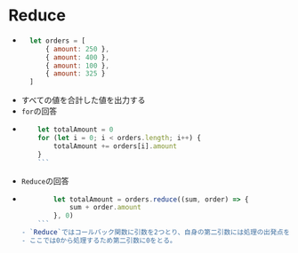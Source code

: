 # Reduce
- ```JavaScript
	let orders = [
		{ amount: 250 },
		{ amount: 400 },
		{ amount: 100 },
		{ amount: 325 }
	]
	```
- すべての値を合計した値を出力する
 - `for`の回答
  - ```JavaScript
		let totalAmount = 0
		for (let i = 0; i < orders.length; i++) {
			totalAmount += orders[i].amount
		}
		```
 - `Reduce`の回答
  - ```JavaScript
			let totalAmount = orders.reduce((sum, order) => {
				sum + order.amount
			}, 0)
		```
	- `Reduce`ではコールバック関数に引数を2つとり、自身の第二引数には処理の出発点を記述する。
	- ここでは0から処理するため第二引数に0をとる。
